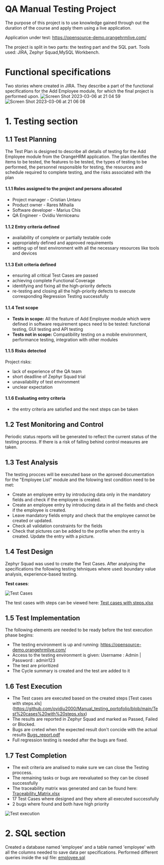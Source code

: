 # QA Manual Testing Project
The purpose of this project is to use knowledge gained through out the duration of the course and apply them using a live application.

Application under test: https://opensource-demo.orangehrmlive.com/

The project is split in two parts: the testing part and the SQL part.
Tools used: JIRA, Zephyr Squad,MySQL Workbench.


# Functional specifications

Two stories where created in JIRA. They describe a part of the functional specifications for the Add Employee module, for which the final project is performed upon.
![Screen Shot 2023-03-06 at 21 04 59](https://user-images.githubusercontent.com/112967142/223206317-3ef4c7c5-360f-435e-8716-36aeb93919bc.png)
![Screen Shot 2023-03-06 at 21 06 08](https://user-images.githubusercontent.com/112967142/223206516-0272b996-b987-4538-bec1-d2205a4aad83.png)





# 1. Testing section
## 1.1 Test Planning
The Test Plan is designed to describe all details of testing for the Add Employee module from the OrangeHRM application. 
The plan identifies the items to be tested, the features to be tested, the types of testing to be performed, the personnel responsible for testing, the resources and schedule required to complete testing, and the risks associated with the plan

#### 1.1.1 Roles assigned to the project and persons allocated
* Project manager - Cristian Untaru
* Product owner - Rares Mihaila
* Software developer - Marius Chis
* QA Engineer - Ovidiu Verniceanu

#### 1.1.2 Entry criteria defined
* availability of complete or partially testable code
* appropriately defined and approved requirements
* setting up of test environment with all the necessary resources like tools and devices

#### 1.1.3 Exit criteria defined
* ensuring all critical Test Cases are passed
* achieving complete Functional Coverage
* identifying and fixing all the high-priority defects
* re-testing and closing all the high-priority defects to execute corresponding Regression Testing successfully

#### 1.1.4 Test scope
* __Tests in scope:__ All the feature of Add Employee module which were defined in software requirement specs need to be tested: functional testing, GUI testing and API testing 
* __Tests not in scope:__ Compatibility testing on a mobile environment, performance testing, integration with other modules

#### 1.1.5 Risks detected

Project risks:
* lack of experience of the QA team
* short deadline of Zephyr Squad trial
* unavailability of test environment
* unclear expectation


#### 1.1.6 Evaluating entry criteria
* the entry criteria are satisfied and the next steps can be taken

## 1.2 Test Monitoring and Control
Periodic status reports will be generated to reflect the current status of the testing process. If there is a risk of falling behind control measures are taken.

## 1.3 Test Analysis
The testing procces will be executed base on the aproved documentation for the "Employee List" module and the folowing test condition need to be met:
* Create an employee entry by introducing data only in the mandatory fields and check if the employee is created.
* Create an employee entry by introducing data in all the fields and check if the employee is created.
* Leave mandatory fields empty and check that the employee cannot be created or updated.
* Check all validation constraints for the fields
* Check that pictures can be added to the profile when the entry is created. Update the entry with a picture.

## 1.4 Test Design
Zephyr Squad was used to create the Test Cases. After analysing the specifications the following testing tehniques where used: boundary value analysis, experience-based testing.

__Test cases__:

![Test Cases](https://user-images.githubusercontent.com/112967142/221500219-43a8c9e9-9e85-4246-9f8d-07c27a5d037a.png)

The test cases with steps can be viewed here: [Test cases with steps.xlsx](https://github.com/ovidiu2000/Manual_testing_portofolio/files/10838019/Test.cases.with.steps.xlsx)




## 1.5 Test Implementation
The following elements are needed to be ready before the test execution phase begins:
* The testing environment is up and running: https://opensource-demo.orangehrmlive.com/
* Access to the testing environment is given: Username : Admin | Password : admin123
* The test are prioritized
* The Cycle summary is created and the test are added to it

## 1.6 Test Execution
* The Test cases are executed based on the created steps [Test cases with steps.xls] (https://github.com/ovidiu2000/Manual_testing_portofolio/blob/main/Test%20cases%20with%20steps.xlsx)
* The results are reported in Zephyr Squad and marked as Passed, Failed or Blocked.
* Bugs are creted when the expected result don't concide with the actual results
[Bugs_report.pdf](https://github.com/ovidiu2000/Manual_testing_portofolio/files/10838045/Bugs_report.pdf)
* Full regression testing is needed after the bugs are fixed.

## 1.7 Test Completion
* The exit criteria are analised to make sure we can close the Testing proccess.
* The remaining tasks or bugs are reevaluated so they can be closed successfully
* The traceability matrix was generated and can be found here: [Traceability_Matrix.xlsx](https://github.com/ovidiu2000/Manual_testing_portofolio/files/10838583/Traceability_Matrix.xlsx)
* 17 Test Cases where designed and they where all executed successfully
* 2 bugs where found and both have high priority

![Test execution](https://user-images.githubusercontent.com/112967142/221539475-336cada4-1226-4f67-9505-5b75a57e4259.png)



# 2. SQL section
Created a database named 'employee' and a table named 'employee' with all the columns needed to save data per specifications. Performed different queries inside the sql file: [employee.sql](https://github.com/ovidiu2000/Manual_testing_portofolio/blob/main/employee.sql)








